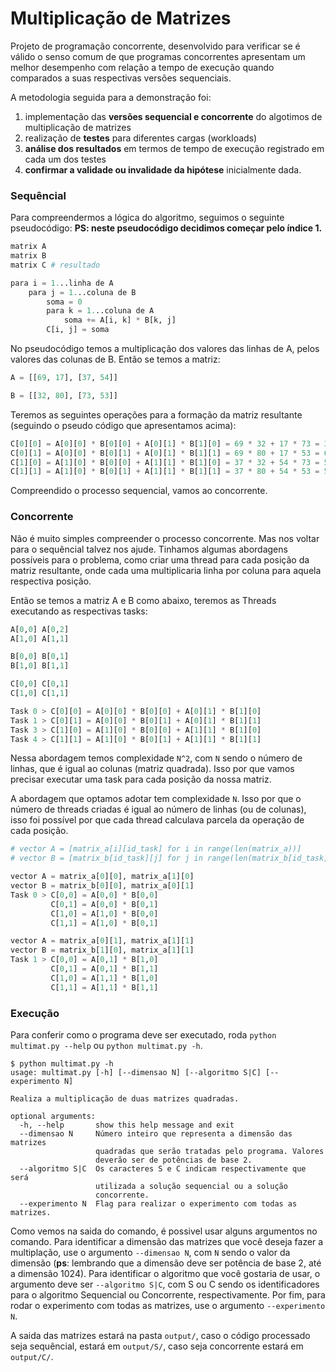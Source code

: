 # Multiplicação de Matrizes

Projeto de programação concorrente, desenvolvido para verificar se é válido o senso comum de que programas concorrentes apresentam um melhor desempenho com relação a tempo de execução quando comparados a suas respectivas versões sequenciais. 

A metodologia seguida para a demonstração foi:

1. implementação das **versões sequencial e concorrente** do algotimos de multiplicação de matrizes
2. realização de **testes** para diferentes cargas (workloads)
3. **análise dos resultados** em termos de tempo de execução registrado em cada um dos testes
4. **confirmar a validade ou invalidade da hipótese** inicialmente dada.


### Sequêncial

Para compreendermos a lógica do algoritmo, seguimos o seguinte pseudocódigo:
**PS: neste pseudocódigo decidimos começar pelo índice 1.**

```python
matrix A
matrix B
matrix C # resultado

para i = 1...linha de A
    para j = 1...coluna de B
        soma = 0
        para k = 1...coluna de A
            soma += A[i, k] * B[k, j]
        C[i, j] = soma
```

No pseudocódigo temos a multiplicação dos valores das linhas de A, pelos valores das colunas de B. Então se temos a matriz:
```python
A = [[69, 17], [37, 54]] 

B = [[32, 80], [73, 53]]
```

Teremos as seguintes operações para a formação da matriz resultante (seguindo o pseudo código que apresentamos acima):

```python
C[0][0] = A[0][0] * B[0][0] + A[0][1] * B[1][0] = 69 * 32 + 17 * 73 = 3449
C[0][1] = A[0][0] * B[0][1] + A[0][1] * B[1][1] = 69 * 80 + 17 * 53 = 6421
C[1][0] = A[1][0] * B[0][0] + A[1][1] * B[1][0] = 37 * 32 + 54 * 73 = 5126
C[1][1] = A[1][0] * B[0][1] + A[1][1] * B[1][1] = 37 * 80 + 54 * 53 = 5822
```

Compreendido o processo sequencial, vamos ao concorrente.


### Concorrente

Não é muito simples compreender o processo concorrente. Mas nos voltar para o sequêncial talvez nos ajude. 
Tinhamos algumas abordagens possíveis para o problema, como criar uma thread para cada posição da matriz resultante, onde cada uma multiplicaria linha por coluna para aquela respectiva posição.

Então se temos a matriz A e B como abaixo, teremos as Threads executando as respectivas tasks:
```python
A[0,0] A[0,2]
A[1,0] A[1,1]

B[0,0] B[0,1]
B[1,0] B[1,1]

C[0,0] C[0,1]
C[1,0] C[1,1]

Task 0 > C[0][0] = A[0][0] * B[0][0] + A[0][1] * B[1][0]
Task 1 > C[0][1] = A[0][0] * B[0][1] + A[0][1] * B[1][1]
Task 3 > C[1][0] = A[1][0] * B[0][0] + A[1][1] * B[1][0]
Task 4 > C[1][1] = A[1][0] * B[0][1] + A[1][1] * B[1][1]
```
Nessa abordagem temos complexidade `N^2`, com `N` sendo o número de linhas, que é igual ao  colunas (matriz quadrada). Isso por que vamos precisar executar uma task para cada posição da nossa matriz.

A abordagem que optamos adotar tem complexidade `N`. Isso por que o número de threads criadas é igual ao número de linhas (ou de colunas), isso foi possível por que cada thread calculava parcela da operação de cada posição. 

``` python
# vector A = [matrix_a[i][id_task] for i in range(len(matrix_a))]
# vector B = [matrix_b[id_task][j] for j in range(len(matrix_b[id_task]))]

vector A = matrix_a[0][0], matrix_a[1][0]
vector B = matrix_b[0][0], matrix_a[0][1]
Task 0 > C[0,0] = A[0,0] * B[0,0] 
         C[0,1] = A[0,0] * B[0,1]
         C[1,0] = A[1,0] * B[0,0] 
         C[1,1] = A[1,0] * B[0,1]

vector A = matrix_a[0][1], matrix_a[1][1]
vector B = matrix_b[1][0], matrix_a[1][1]
Task 1 > C[0,0] = A[0,1] * B[1,0]
         C[0,1] = A[0,1] * B[1,1]
         C[1,0] = A[1,1] * B[1,0]
         C[1,1] = A[1,1] * B[1,1]
```

### Execução

Para conferir como o programa deve ser executado, roda `python multimat.py --help` ou `python multimat.py -h`.

```
$ python multimat.py -h    
usage: multimat.py [-h] [--dimensao N] [--algoritmo S|C] [--experimento N]

Realiza a multiplicação de duas matrizes quadradas.

optional arguments:
  -h, --help       show this help message and exit
  --dimensao N     Número inteiro que representa a dimensão das matrizes
                   quadradas que serão tratadas pelo programa. Valores
                   deverão ser de potências de base 2.
  --algoritmo S|C  Os caracteres S e C indicam respectivamente que será
                   utilizada a solução sequencial ou a solução
                   concorrente.
  --experimento N  Flag para realizar o experimento com todas as matrizes.
```

Como vemos na saida do comando, é possivel usar alguns argumentos no comando. Para identificar a dimensão das matrizes que você deseja fazer a multiplação, use o argumento `--dimensao N`, com `N` sendo o valor da dimensão (**ps**: lembrando que a dimensão deve ser potência de base 2, até a dimensão 1024).
Para identificar o algoritmo que você gostaria de usar, o argumento deve ser `--algoritmo S|C`, com S ou C sendo os identificadores para o algoritmo Sequencial ou Concorrente, respectivamente. Por fim, para rodar o experimento com todas as matrizes, use o argumento `--experimento N`.

A saida das matrizes estará na pasta `output/`, caso o código processado seja sequêncial, estará em `output/S/`, caso seja concorrente estará em `output/C/`.
